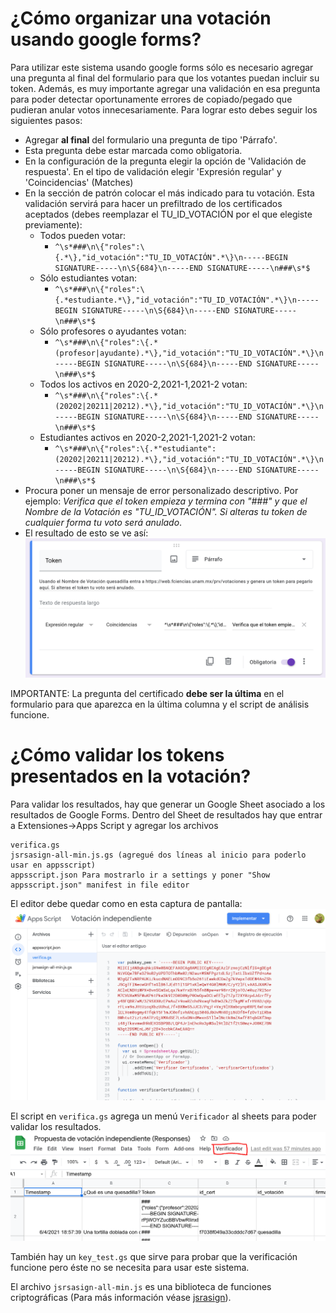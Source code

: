 
# ¿Cómo organizar una votación usando google forms?
Para utilizar este sistema usando google forms sólo es necesario agregar una pregunta al final del formulario para que los votantes puedan incluir su token. Además, es muy importante agregar una validación en esa pregunta para poder detectar oportunamente errores de copiado/pegado que pudieran anular votos innecesariamente. Para lograr esto debes seguir los siguientes pasos:
* Agregar **al final** del formulario una pregunta de tipo 'Párrafo'.
* Esta pregunta debe estar marcada como obligatoria.
* En la configuración de la pregunta elegir la opción de 'Validación de respuesta'. En el tipo de validación elegir 'Expresión regular' y 'Coincidencias' (Matches)
* En la sección de patrón colocar el más indicado para tu votación. Esta validación servirá para hacer un prefiltrado de los certificados aceptados (debes reemplazar el TU_ID_VOTACIÓN por el que elegiste previamente):
  * Todos pueden votar:
    * `^\s*###\n\{"roles":\{.*\},"id_votación":"TU_ID_VOTACIÓN".*\}\n-----BEGIN SIGNATURE-----\n\S{684}\n-----END SIGNATURE-----\n###\s*$`
  * Sólo estudiantes votan:
    * `^\s*###\n\{"roles":\{.*estudiante.*\},"id_votación":"TU_ID_VOTACIÓN".*\}\n-----BEGIN SIGNATURE-----\n\S{684}\n-----END SIGNATURE-----\n###\s*$`
  * Sólo profesores o ayudantes votan:
    * `^\s*###\n\{"roles":\{.*(profesor|ayudante).*\},"id_votación":"TU_ID_VOTACIÓN".*\}\n-----BEGIN SIGNATURE-----\n\S{684}\n-----END SIGNATURE-----\n###\s*$`
  * Todos los activos en 2020-2,2021-1,2021-2 votan:
    * `^\s*###\n\{"roles":\{.*(20202|20211|20212).*\},"id_votación":"TU_ID_VOTACIÓN".*\}\n-----BEGIN SIGNATURE-----\n\S{684}\n-----END SIGNATURE-----\n###\s*$`
  * Estudiantes activos en 2020-2,2021-1,2021-2 votan:
    * `^\s*###\n\{"roles":\{.*"estudiante":(20202|20211|20212).*\},"id_votación":"TU_ID_VOTACIÓN".*\}\n-----BEGIN SIGNATURE-----\n\S{684}\n-----END SIGNATURE-----\n###\s*$`
* Procura poner un mensaje de error personalizado descriptivo. Por ejemplo: *Verifica que el token empieza y termina con "###" y que el Nombre de la Votación es "TU_ID_VOTACIÓN". Si alteras tu token de cualquier forma tu voto será anulado*.
* El resultado de esto se ve así:
![screenshot_token](imgs/screenshot_token.png)

IMPORTANTE: La pregunta del certificado **debe ser la última** en el formulario para que aparezca en la última columna y el script de análisis funcione.

# ¿Cómo validar los tokens presentados en la votación?

Para validar los resultados, hay que generar un Google Sheet asociado a los resultados de Google Forms. Dentro del Sheet de resultados hay que entrar a Extensiones->Apps Script y agregar los archivos
```
verifica.gs
jsrsasign-all-min.js.gs (agregué dos líneas al inicio para poderlo usar en appsscript)
appsscript.json Para mostrarlo ir a settings y poner "Show appsscript.json" manifest in file editor
```
  
  
El editor debe quedar como en esta captura de pantalla:
![apps_script_editor](imgs/apps_script_editor.png)
  
  
  

El script en `verifica.gs` agrega un menú `Verificador` al sheets para poder validar los resultados.
![screenshot_sheet](imgs/screenshot_sheet.png)
  
  
  
También hay un `key_test.gs` que sirve para probar que la verificación funcione pero éste no se necesita para usar este sistema.

El archivo `jsrsasign-all-min.js` es una biblioteca de funciones criptográficas (Para más información véase [jsrasign](https://github.com/kjur/jsrsasign)).
